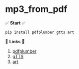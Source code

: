 # mp3_from_pdf

✅ **Start** ✅

```
pip install pdfplumber gtts art
```

:mag_right: **Links** :mag_right:

1.  [pdfplumber](https://github.com/jsvine/pdfplumber)
2.  [gTTS](https://github.com/pndurette/gTTS)
3.  [art](https://github.com/sepandhaghighi/art)
